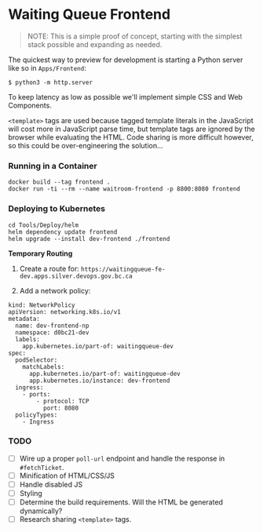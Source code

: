 # Waiting Queue Frontend

> NOTE: This is a simple proof of concept, starting with the simplest stack possible and expanding as needed.

The quickest way to preview for development is starting a Python server like so in `Apps/Frontend`:

```shell
$ python3 -m http.server
```

To keep latency as low as possible we'll implement simple CSS and Web Components.

`<template>` tags are used because tagged template literals in the JavaScript will cost more in JavaScript parse time,
but template tags are ignored by the browser while evaluating the HTML. Code sharing is more difficult however,
so this could be over-engineering the solution...

### Running in a Container

```
docker build --tag frontend .
docker run -ti --rm --name waitroom-frontend -p 8800:8080 frontend
```

### Deploying to Kubernetes

```
cd Tools/Deploy/helm
helm dependency update frontend
helm upgrade --install dev-frontend ./frontend
```

**Temporary Routing**

1. Create a route for: `https://waitingqueue-fe-dev.apps.silver.devops.gov.bc.ca`

2. Add a network policy:

```
kind: NetworkPolicy
apiVersion: networking.k8s.io/v1
metadata:
  name: dev-frontend-np
  namespace: d0bc21-dev
  labels:
    app.kubernetes.io/part-of: waitingqueue-dev
spec:
  podSelector:
    matchLabels:
      app.kubernetes.io/part-of: waitingqueue-dev
      app.kubernetes.io/instance: dev-frontend
  ingress:
    - ports:
        - protocol: TCP
          port: 8080
  policyTypes:
    - Ingress
```

### TODO

-   [ ] Wire up a proper `poll-url` endpoint and handle the response in `#fetchTicket`.
-   [ ] Minification of HTML/CSS/JS
-   [ ] Handle disabled JS
-   [ ] Styling
-   [ ] Determine the build requirements. Will the HTML be generated dynamically?
-   [ ] Research sharing `<template>` tags.
